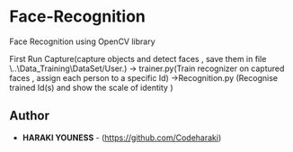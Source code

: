 # Face-Recognition
Face Recognition using OpenCV library

First Run Capture(capture objects and detect faces , save them in file \\..\Data_Training\DataSet/User.) -> trainer.py(Train recognizer on captured faces , assign each person to a specific Id) ->Recognition.py (Recognise trained Id(s) and show the scale of identity ) 


## Author
* **HARAKI YOUNESS** - (https://github.com/Codeharaki)
